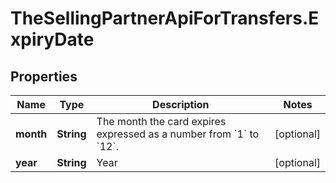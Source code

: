 # TheSellingPartnerApiForTransfers.ExpiryDate

## Properties

Name | Type | Description | Notes
------------ | ------------- | ------------- | -------------
**month** | **String** | The month the card expires expressed as a number from &#x60;1&#x60; to &#x60;12&#x60;. | [optional] 
**year** | **String** | Year | [optional] 


